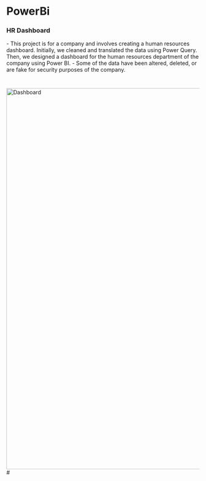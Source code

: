 # PowerBi



 
<h3 align="left">HR Dashboard</h3>
- This project is for a company and involves creating a human resources dashboard. Initially, we cleaned and translated the data using Power Query. Then, we designed a dashboard for the human resources department of the company using Power BI.
- Some of the data have been altered, deleted, or are fake for security purposes of the company.

#
<img width="995" alt="Dashboard" src="https://github.com/Abbas-Asq/PowerBi">
#
